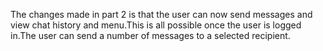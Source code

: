 The changes made in part 2 is that the user can now send messages and view chat history and menu.This is all possible once the user is logged in.The user can send a number of messages to a selected recipient. 
